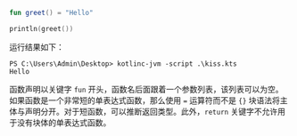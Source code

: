 ```kotlin
fun greet() = "Hello"

println(greet())
```

运行结果如下：

```shell
PS C:\Users\Admin\Desktop> kotlinc-jvm -script .\kiss.kts
Hello
```

函数声明以关键字 `fun` 开头，函数名后面跟着一个参数列表，该列表可以为空。如果函数是一个非常短的单表达式函数，那么使用 `=` 运算符而不是 `{}` 块语法将主体与声明分开。对于短函数，可以推断返回类型。此外，`return` 关键字不允许用于没有块体的单表达式函数。